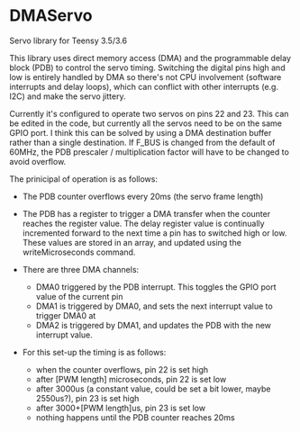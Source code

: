 # DMAServo
Servo library for Teensy 3.5/3.6

This library uses direct memory access (DMA) and the programmable delay block (PDB) to control the servo timing.
Switching the digital pins high and low is entirely handled by DMA so there's not CPU involvement (software interrupts and delay loops), which can conflict with other interrupts (e.g. I2C) and make the servo jittery.

Currently it's configured to operate two servos on pins 22 and 23. This can be edited in the code, but currently all the servos need to be on the same GPIO port. I think this can be solved by using a DMA destination buffer rather than a single destination.
If F_BUS is changed from the default of 60MHz, the PDB prescaler / multiplication factor will have to be changed to avoid overflow.

The prinicipal of operation is as follows:
- The PDB counter overflows every 20ms (the servo frame length)
- The PDB has a register to trigger a DMA transfer when the counter reaches the register value. The delay register value is continually incremented forward to the next time a pin has to switched high or low. These values are stored in an array, and updated using the writeMicroseconds command.
- There are three DMA channels:
  - DMA0 triggered by the PDB interrupt. This toggles the GPIO port value of the current pin
  - DMA1 is triggered by DMA0, and sets the next interrupt value to trigger DMA0 at
  - DMA2 is triggered by DMA1, and updates the PDB with the new interrupt value.
  
- For this set-up the timing is as follows:
  - when the counter overflows, pin 22 is set high
  - after [PWM length] microseconds, pin 22 is set low
  - after 3000us (a constant value, could be set a bit lower, maybe 2550us?), pin 23 is set high
  - after 3000+[PWM length]us, pin 23 is set low
  - nothing happens until the PDB counter reaches 20ms
  
